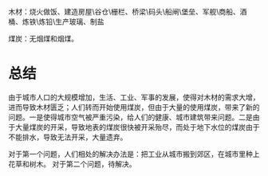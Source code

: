木材：烧火做饭、建造房屋\谷仓\栅栏、桥梁\码头\船闸\堡垒、军舰\商船、酒桶、炼铁\炼铅\生产玻璃、制盐

煤炭：无烟煤和烟煤。

# 总结
由于城市人口的大规模增加，生活、工业、军事的发展，使得对木材的需求大增，进而导致木材匮乏；人们转而开始使用煤炭，但由于大量的使用煤炭，带来了新的问题。一是使得城市空气被严重污染，给人们的健康、城市建筑带来问题。二是由于大量煤炭的开采，导致地表的煤炭很快被开采殆尽，而处于地下水位的煤炭由于不能排水，导致无法开采，大量遗弃。

对于第一个问题，人们相处的解决办法是：把工业从城市搬到郊区，在城市里种上花草和树木。
对于第二个问题，待解决。





